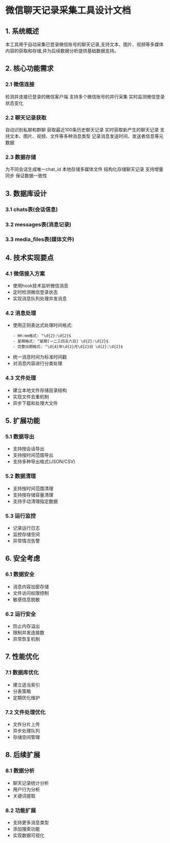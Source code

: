 # 微信聊天记录采集工具设计文档
## 1. 系统概述
本工具用于自动采集已登录微信账号的聊天记录,支持文本、图片、视频等多媒体内容的获取和存储,并为后续数据分析提供基础数据支持。
## 2. 核心功能需求
### 2.1 微信连接
 检测并连接已登录的微信客户端
 支持多个微信账号的并行采集
 实时监测微信登录状态变化
### 2.2 聊天记录获取
 自动识别私聊和群聊
 获取最近100条历史聊天记录
 实时获取新产生的聊天记录
 支持文本、图片、视频、文件等多种消息类型
 记录消息发送时间、发送者信息等元数据
### 2.3 数据存储
 为不同会话生成唯一chat_id
 本地存储多媒体文件
 结构化存储聊天记录
 支持增量同步
 保证数据一致性
## 3. 数据库设计
### 3.1 chats表(会话信息)
### 3.2 messages表(消息记录)
### 3.3 media_files表(媒体文件)
## 4. 技术实现要点
### 4.1 微信接入方案
- 使用hook技术监听微信消息
- 定时检测微信登录状态
- 实现消息队列处理并发消息
### 4.2 消息处理
- 使用正则表达式处理时间格式:
  ```
  - HH:mm格式: ^\d{2}:\d{2}$
  - 星期格式: ^星期[一二三四五六日] \d{2}:\d{2}$
  - 完整日期格式: ^\d{4}年\d{2}月\d{2}日 \d{2}:\d{2}$
  ```
- 统一消息时间为标准时间戳
- 对消息内容进行分类处理
### 4.3 文件处理
- 建立本地文件存储目录结构
- 实现文件去重机制
- 异步下载和处理大文件
## 5. 扩展功能
### 5.1 数据导出
- 支持按会话导出
- 支持按时间范围导出
- 支持多种导出格式(JSON/CSV)
### 5.2 数据清理
- 支持按时间范围清理
- 支持按存储容量清理
- 支持手动清理指定数据
### 5.3 运行监控
- 记录运行日志
- 监控存储空间
- 异常情况告警
## 6. 安全考虑
### 6.1 数据安全
- 消息内容加密存储
- 文件访问权限控制
- 敏感信息脱敏
### 6.2 运行安全
- 防止内存溢出
- 限制并发连接数
- 异常恢复机制
## 7. 性能优化
### 7.1 数据库优化
- 建立适当索引
- 分表策略
- 定期优化维护
### 7.2 文件处理优化
- 文件分片上传
- 异步处理队列
- 存储空间管理
## 8. 后续扩展
### 8.1 数据分析
- 聊天记录统计分析
- 用户行为分析
- 关键词提取
### 8.2 功能扩展
- 支持更多消息类型
- 添加搜索功能
- 实现数据可视化